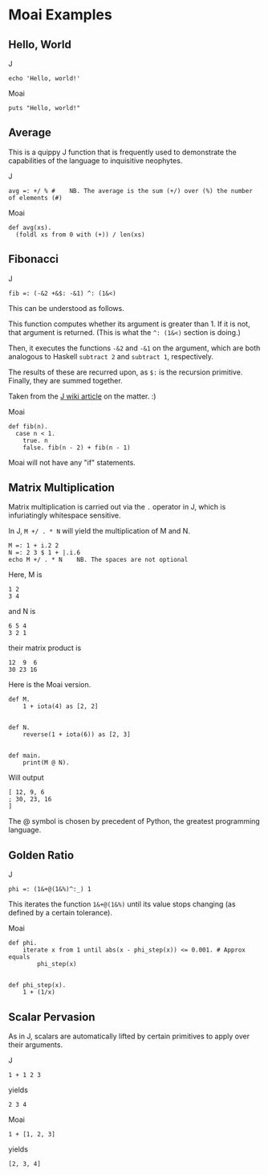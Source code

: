 # Moai Examples


## Hello, World

J
```
echo 'Hello, world!'
```

Moai
```
puts "Hello, world!"
```


## Average

This is a quippy J function that is frequently used to demonstrate the capabilities of the language to inquisitive neophytes.

J
```
avg =: +/ % #    NB. The average is the sum (+/) over (%) the number of elements (#)
``` 

Moai
```
def avg(xs).
  (foldl xs from 0 with (+)) / len(xs)
```


## Fibonacci

J
```
fib =: (-&2 +&$: -&1) ^: (1&<)
```
This can be understood as follows.

This function computes whether its argument is greater than 1. If it is not, that argument is returned. (This is what the `^: (1&<)` section is doing.)

Then, it executes the functions `-&2` and `-&1` on the argument, which are both analogous to Haskell `subtract 2` and `subtract 1`, respectively.

The results of these are recurred upon, as `$:` is the recursion primitive. Finally, they are summed together.

Taken from the [J wiki article](https://code.jsoftware.com/wiki/Essays/Fibonacci_Sequence) on the matter. :)


Moai
```
def fib(n).
  case n < 1.
    true. n
    false. fib(n - 2) + fib(n - 1)
```


Moai will not have any "if" statements.


## Matrix Multiplication

Matrix multiplication is carried out via the `.` operator in J, which is infuriatingly whitespace sensitive.

In J, `M +/ . * N` will yield the multiplication of M and N.

```
M =: 1 + i.2 2
N =: 2 3 $ 1 + |.i.6
echo M +/ . * N    NB. The spaces are not optional
```

Here, M is

```
1 2
3 4
```

and N is

```
6 5 4
3 2 1
```

their matrix product is

```
12  9  6
30 23 16
```

Here is the Moai version.
```
def M.
    1 + iota(4) as [2, 2]


def N.
    reverse(1 + iota(6)) as [2, 3]


def main.
    print(M @ N).
```


Will output
```
[ 12, 9, 6
; 30, 23, 16
]
```


The @ symbol is chosen by precedent of Python, the greatest programming language.


## Golden Ratio

J
```
phi =: (1&+@(1&%)^:_) 1
```

This iterates the function `1&+@(1&%)` until its value stops changing (as defined by a certain tolerance).


Moai
```
def phi.
    iterate x from 1 until abs(x - phi_step(x)) <= 0.001. # Approx equals
        phi_step(x)


def phi_step(x).
    1 + (1/x)
```


## Scalar Pervasion

As in J, scalars are automatically lifted by certain primitives to apply over their arguments.

J
```
1 + 1 2 3
```

yields

```
2 3 4
```

Moai
```
1 + [1, 2, 3]
```

yields

```
[2, 3, 4]
```
